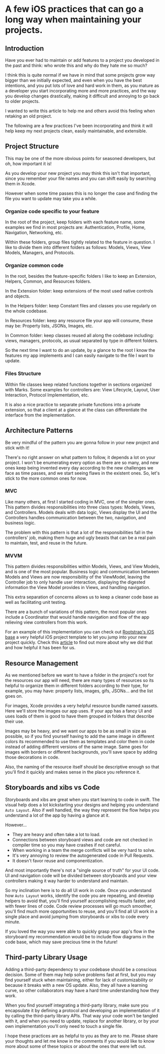# A few iOS practices that can go a long way when maintaining your projects.

## Introduction 

Have you ever had to maintain or add features to a project you developed in the past and think: who wrote this and why do they hate me so much? 

I think this is quite normal if we have in mind that some projects grow way bigger than we initially expected, and even when you have the best intentions, and you put lots of love and hard work in them, as you mature as a developer you start incorporating more and more practices, and the way you develop changes drastically, making it difficult and annoying to go back to older projects.

I wanted to write this article to help me and others avoid this feeling when retaking an old project.

The following are a few practices I've been incorporating and think it will help keep my next projects clean, easily maintainable, and extensible. 

## Project Structure

This may be one of the more obvious points for seasoned developers, but oh, how important it is!

As you develop your new project you may think this isn't that important, since you remember your file names and you can shift easily by searching them in Xcode.

However when some time passes this is no longer the case and finding the file you want to update may take you a while. 

### Organize code specific to your feature

In the root of the project, keep folders with each feature name, some examples we find in most projects are: Authentication, Profile, Home, Navigation, Networking, etc. 

Within these folders, group files tightly related to the feature in question. I like to divide them into different folders as follows: Models, Views, View Models, Managers, and Protocols. 

### Organize common code

In the root, besides the feature-specific folders I like to keep an Extension, Helpers, Common, and Resources folders.

In the Extension folder: keep extensions of the most used native controls and objects. 

In the Helpers folder: keep Constant files and classes you use regularly on the whole codebase. 

In Resources folder: keep any resource file your app will consume, these may be: Property lists, JSONs, Images, etc.

In Common folder: keep classes reused all along the codebase including: views, managers, protocols, as usual separated by type in different folders. 

So the next time I want to do an update, by a glance to the root I know the features my app implements and I can easily navigate to the file I want to update.  

### Files Structure

Within file classes keep related functions together in sections organized with Marks. Some examples for controllers are: View Lifecycle, Layout, User Interaction, Protocol Implementation, etc. 

It is also a nice practice to separate private functions into a private extension, so that a client at a glance at the class can differentiate the interface from the implementation.  

## Architecture Patterns

Be very mindful of the pattern you are gonna follow in your new project and stick with it! 

There's no right answer on what pattern to follow, it depends a lot on your project. I won't be enumerating every option as there are so many, and new ones keep being invented every day according to the new challenges we face as time passes, and we start seeing flaws in the existent ones.
So, let's stick to the more common ones for now. 

### MVC

Like many others, at first I started coding in MVC, one of the simpler ones. 
This pattern divides responsibilities into three class types: Models, Views, and Controllers. 
Models deals with data logic, Views display the UI and the Controllers handles communication between the two, navigation, and business logic.  

The problem with this pattern is that a lot of the responsibilities fall in the controllers' job, making them huge and ugly beasts that can be a real pain to maintain, test, and reuse in the future. 

### MVVM

This pattern divides responsibilities within Models, Views, and View Models, and is one of the most popular.
Business logic and communication between Models and Views are now responsibility of the ViewModel, leaving the Controller job to only handle user interaction, displaying the digested information the View Model provides in Views, and handling navigation. 

This extra separation of concerns allows us to keep a cleaner code base as well as facilitating unit testing.

There are a bunch of variations of this pattern, the most popular ones include a Coordinator that would handle navigation and flow of the app relieving view controllers from this work.  

For an example of this implementation you can check out [Rootstrap's iOS base](https://github.com/rootstrap/ios-base) a very helpful iOS project template to let you jump into your new project quickly. Check this [article](https://www.rootstrap.com/blog/2019/10/25/whats-great-about-our-ios-base/) to find out more about why we did that and how helpful it has been for us.  

## Resource Management 

As we mentioned before we want to have a folder in the project's root for the resources our app will need, there are many types of resources so its helpful to organize them in different folders according to their type, for example, you may have: property lists, images, gifs, JSONs... and the list goes on.

For images, Xcode provides a very helpful resource bundle named xassets. 
Here we'll store the images our app uses. If your app has a fancy UI and uses loads of them is good to have them grouped in folders that describe their use. 

Images may be heavy, and we want our apps to be as small in size as possible, so if you find yourself having to add the same image in different colors its recommended to use them as templates and color them in code instead of adding different versions of the same image. 
Same goes for images with borders or different backgrounds, you'll save space by adding those decorations in code.  

Also, the naming of the resource itself should be descriptive enough so that you'll find it quickly and makes sense in the place you reference it. 

## Storyboards and xibs vs Code

Storyboards and xibs are great when you start learning to code in swift. 
The visual help does a lot kickstarting your designs and helping you understand `Auto Layout`.
Also if well handled, the way they represent the flow helps you understand a lot of the app by having a glance at it.

However... 
- They are heavy and often take a lot to load. 
- Connections between storyboard views and code are not checked in compiler time so you may have crashes if not careful.
- When working in a team the merge conflicts will be very hard to solve.
- It's very annoying to review the autogenerated code in Pull Requests.
- It doesn't favor reuse and componentization.

And most importantly there's not a "single source of truth" for your UI code. UI and navigation code will be divided between storyboards and your view controllers making it way harder to understand and maintain. 

So my inclination here is to do all UI work in code.
Once you understand how `Auto Layout` works, identify the code you are repeating, and develop helpers to avoid that, you'll find yourself accomplishing results faster, and with fewer lines of code. 
Code review processes will go much smoother, you'll find much more opportunities to reuse, and you'll find all UI work in a single place and avoid jumping from storyboards or xibs to code every minute.

If you loved the way you were able to quickly grasp your app's flow in the storyboard my recommendation would be to include flow diagrams in the code base, which may save precious time in the future!  

## Third-party Library Usage

Adding a third-party dependency to your codebase should be a conscious decision.
Some of them may help solve problems fast at first, but you may find yourself stuck when maintaining, either for lack of customizability or because it breaks with a new OS update. Also, they all have a learning curve, so other collaborators may have a hard time understanding how they work. 

When you find yourself integrating a third-party library, make sure you encapsulate it by defining a protocol and developing an implementation of it by calling the third-party library APIs. 
That way your code won't be tangled with it, and when you need to update, replace for another library, or by your own implementation you'll only need to touch a single file. 


I hope these practices are as helpful to you as they are to me. 
Please share your thoughts and let me know in the comments if you would like to know more about some of these topics or about the ones that were left out.
